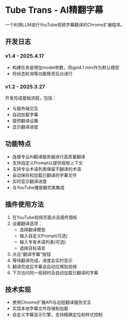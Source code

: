 # Tube Trans - AI精翻字幕

一个利用LLM进行YouTube视频字幕翻译的Chrome扩展程序。

## 开发日志

### v1.4 - 2025.4.17
- 构建任务是增加model参数，将gpt4.1 mini作为默认模型
- 将状态轮询等功能移至后台进行

### v1.2 - 2025.3.27
开发完成基础流程，包括：
- 与服务端交互
- 自动加载字幕
- 提供翻译设置
- 显示翻译进度


## 功能特点

- 连接专业AI翻译服务器进行高质量翻译
- 支持自定义Prompt以提供视频上下文
- 支持专业术语列表保留不翻译的术语
- 自动保存和加载已翻译的字幕文件
- 实时显示翻译进度
- 与YouTube播放器完美集成

## 插件使用方法

1. 在YouTube视频页面点击插件图标
2. 设置翻译选项：
   - 选择翻译模型
   - 输入自定义Prompt(可选)
   - 输入专有术语列表(可选)
   - 选择目标语言
3. 点击"翻译字幕"按钮
4. 等待翻译完成，进度会实时显示
5. 翻译完成后字幕会自动应用到视频
6. 下次访问同一视频时会自动加载已翻译的字幕

## 技术实现

- 使用Chrome扩展API与远程翻译服务交互
- 实现本地字幕文件存储和加载
- 自定义字幕显示引擎，支持精确定位和样式控制
